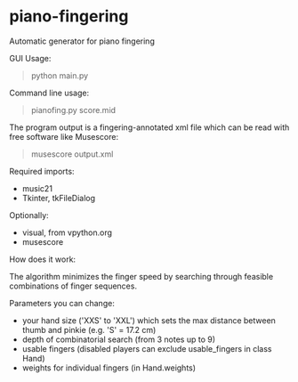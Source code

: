 # piano-fingering
Automatic generator for piano fingering

GUI Usage: 
> python main.py

Command line usage: 
> pianofing.py score.mid

The program output is a fingering-annotated xml file which can be read with free software like Musescore:
> musescore output.xml

Required imports: 
- music21
- Tkinter, tkFileDialog

Optionally:
- visual, from vpython.org
- musescore 


How does it work:

The algorithm minimizes the finger speed by searching through feasible combinations of finger sequences.


Parameters you can change:
- your hand size ('XXS' to 'XXL') which sets the max distance between thumb and pinkie (e.g. 'S' = 17.2 cm)
- depth of combinatorial search (from 3 notes up to 9)
- usable fingers (disabled players can exclude usable_fingers in class Hand)
- weights for individual fingers (in Hand.weights)
